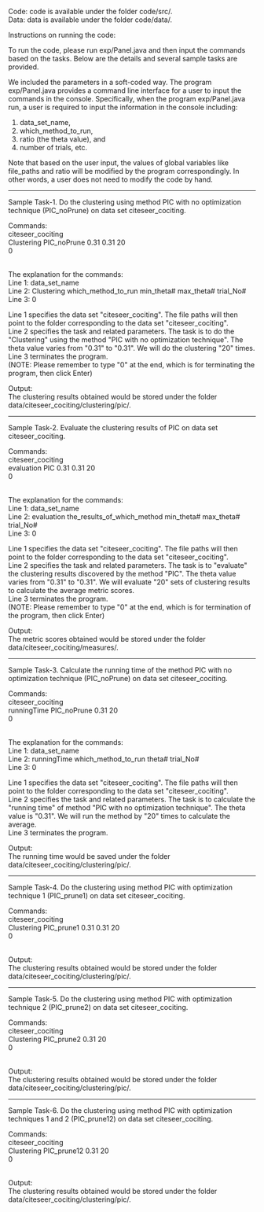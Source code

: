 <meta name="robots" content="noindex">


Code: code is available under the folder code/src/. <br/>
Data: data is available under the folder code/data/. <br/>

Instructions on running the code: <br/>

To run the code, please run exp/Panel.java and then input the commands based on the tasks. Below are the details and several sample tasks are provided.

We included the parameters in a soft-coded way. The program exp/Panel.java provides a command line interface for a user to input the commands in the console. Specifically, when the program exp/Panel.java run, a user is required to input the information in the console including: <br/>
1) data_set_name,  <br/>
2) which_method_to_run,  <br/>
3) ratio (the theta value), and  <br/>
4) number of trials, etc.

Note that based on the user input, the values of global variables like file_paths and ratio will be modified by the program correspondingly. In other words, a user does not need to modify the code by hand.

------------------------------------------------------------------------------------------------------------
Sample Task-1. Do the clustering using method PIC with no optimization technique (PIC_noPrune) on data set citeseer_cociting.

Commands:<br/>
citeseer_cociting<br/>
Clustering PIC_noPrune 0.31 0.31 20<br/>
0<br/>
<br/>

The explanation for the commands: <br/>
Line 1: data_set_name <br/>
Line 2: Clustering which_method_to_run min_theta# max_theta# trial_No# <br/>
Line 3: 0

Line 1 specifies the data set "citeseer_cociting". The file paths will then point to the folder corresponding to the data set "citeseer_cociting".  <br/>
Line 2 specifies the task and related parameters. The task is to do the "Clustering" using the method "PIC with no optimization technique". The theta value varies from "0.31" to "0.31". We will do the clustering "20" times.  <br/>
Line 3 terminates the program.  <br/>
(NOTE: Please remember to type "0" at the end, which is for terminating the program, then click Enter)  

Output:<br/>
The clustering results obtained would be stored under the folder data/citeseer_cociting/clustering/pic/.

------------------------------------------------------------------------------------------------------------

Sample Task-2. Evaluate the clustering results of PIC on data set citeseer_cociting.

Commands:<br/>
citeseer_cociting<br/>
evaluation PIC 0.31 0.31 20<br/>
0<br/>
<br/>

The explanation for the commands:<br/>
Line 1: data_set_name<br/>
Line 2: evaluation the_results_of_which_method min_theta# max_theta# trial_No#<br/>
Line 3: 0

Line 1 specifies the data set "citeseer_cociting". The file paths will then point to the folder corresponding to the data set "citeseer_cociting".  <br/>
Line 2 specifies the task and related parameters. The task is to "evaluate" the clustering results discovered by the method "PIC". The theta value varies from "0.31" to "0.31". We will evaluate "20" sets of clustering results to calculate the average metric scores.  <br/>
Line 3 terminates the program.  <br/>
(NOTE: Please remember to type "0" at the end, which is for termination of the program, then click Enter)  

Output:<br/>
The metric scores obtained would be stored under the folder data/citeseer_cociting/measures/.

------------------------------------------------------------------------------------------------------------

Sample Task-3. Calculate the running time of the method PIC with no optimization technique (PIC_noPrune) on data set citeseer_cociting.

Commands:<br/>
citeseer_cociting<br/>
runningTime PIC_noPrune 0.31 20<br/>
0<br/>
<br/>

The explanation for the commands:<br/>
Line 1: data_set_name<br/>
Line 2: runningTime which_method_to_run theta# trial_No#<br/>
Line 3: 0

Line 1 specifies the data set "citeseer_cociting". The file paths will then point to the folder corresponding to the data set "citeseer_cociting".  <br/>
Line 2 specifies the task and related parameters. The task is to calculate the "running time" of method "PIC with no optimization technique". The theta value is "0.31". We will run the method by "20" times to calculate the average.  <br/>
Line 3 terminates the program.  <br/>

Output:<br/>
The running time would be saved under the folder data/citeseer_cociting/clustering/pic/.

------------------------------------------------------------------------------------------------------------

Sample Task-4. Do the clustering using method PIC with optimization technique 1 (PIC_prune1) on data set citeseer_cociting.

Commands:<br/>
citeseer_cociting<br/>
Clustering PIC_prune1 0.31 0.31 20<br/>
0<br/>
<br/>

Output:<br/>
The clustering results obtained would be stored under the folder data/citeseer_cociting/clustering/pic/.

------------------------------------------------------------------------------------------------------------

Sample Task-5. Do the clustering using method PIC with optimization technique 2 (PIC_prune2) on data set citeseer_cociting.

Commands:<br/>
citeseer_cociting<br/>
Clustering PIC_prune2 0.31 20<br/>
0<br/>
<br/>

Output:<br/>
The clustering results obtained would be stored under the folder data/citeseer_cociting/clustering/pic/.

------------------------------------------------------------------------------------------------------------

Sample Task-6. Do the clustering using method PIC with optimization techniques 1 and 2 (PIC_prune12) on data set citeseer_cociting.

Commands:<br/>
citeseer_cociting<br/>
Clustering PIC_prune12 0.31 20<br/>
0<br/>
<br/>

Output:<br/>
The clustering results obtained would be stored under the folder data/citeseer_cociting/clustering/pic/.
